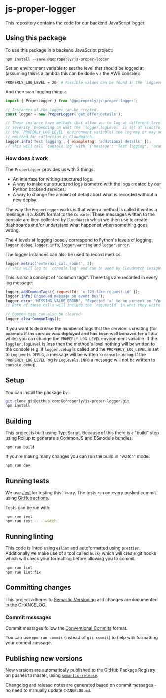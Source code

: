 # js-proper-logger

This repository contains the code for our backend JavaScript logger.

## Using this package

To use this package in a backend JavaScript project:

```
npm install --save @goproperly/js-proper-logger
```

Set an environment variable to set the level that should be logged at
(assuming this is a lambda this can be done via the AWS console):

```sh
PROPERLY_LOG_LEVEL = 20  # Possible values can be found in the `LogLevels` constant
```

And then start logging things:

```javascript
import { ProperLogger } from '@goproperly/js-proper-logger';

// Instances of the logger can be created
const logger = new ProperLogger('get_offer_details');

// Those instance have methods that allow you to log at different levels of
// severity. Depending on what the `logger.logLevel` is set at (controlled by
// the `PROPERLY_LOG_LEVEL` environment variable) the log may or may not be
// emitted for collection by CloudWatch.
logger.info('Test logging', { exampleTag: 'additional details' });
// This will call `console.log` with `{'message': 'Test logging', 'exampleTag': 'additional details'}`
```


### How does it work

The `ProperLogger` provides us with 3 things:

- An interface for writing structured logs.
- A way to make our structured logs isometric with the logs created by our
  Python backend services.
- A way to change the amount of detail about what is recorded without a new deploy.

The way the `ProperLogger` works is that when a method is called it writes a
message in a JSON format to the `Console`. These messages written to the
console are then collected by `CloudWatch` which we then use to create dashboards
and/or understand what happened when something goes wrong.

The 4 levels of logging loosely correspond to Python's levels of logging:
`logger.debug`, `logger.info`, `logger.warning` and `logger.error`.

The logger instances can also be used to record metrics:

```javascript
logger.metric('external_call_count', 3);
// This will log to `console.log` and can be used by CloudWatch insights.
```

This is also a concept of "common tags". These tags are recorded in every log message:

```javascript
logger.addCommonTags({ requestId: 'x-123-fake-request-id' });
logger.info('Enqueued message on event bus');
logger.error('MISSING_VALUE_ERROR', "Expected 'x' to be present on 'Vector'");
// Both of these calls will include the `requestId` in what they write to the Console.

// Common tags can also be cleared
logger.clearCommonTags();
```

If you want to decrease the number of logs that the service is creating (for
example if the service was deployed and has been well behaved for a little
while) you can change the `PROPERLY_LOG_LEVEL` environment variable. If the
`loggler.logLevel` is less then the method's level nothing will be written to
the console (e.g. if `logger.debug` is called and the `PROPERLY_LOG_LEVEL` is
set to `LogLevels.DEBUG`, a message will be written to `console.debug`. If the
`PROPERLY_LOG_LEVEL` log is `LogLevels.INFO` a message will not be written
to `console.debug`).


## Setup

You can install the package by:

```sh
git clone git@github.com:GoProperly/js-proper-logger.git
npm install
```

## Building

This project is built using TypeScript. Because of this there is a "build" step
using Rollup to generate a CommonJS and ESmodule bundles.

```sh
npm run build
```

If you're making many changes you can run the build in "watch" mode:

```sh
npm run dev
```

## Running tests

We use [Jest](https://jestjs.io/docs/en/expect) for testing this library. The
tests run on every pushed commit using [GitHub
actions](https://github.com/GoProperly/js-proper-logger/actions?query=workflow%3A%22Test+%26+Release%22).

Tests can be run with:

```sh
npm run test
npm run test -- --watch
```

## Running linting

This code is linted using `eslint` and autoformatted using `prettier`.
Additionally we make use of a tool called `husky` which will create git hooks
which will check your formatting before allowing you to commit.

```sh
npm run lint
npm run lint:fix
```

## Committing changes

This project adheres to [Semantic Versioning](https://semver.org/) and changes
are documented in the
[CHANGELOG](https://github.com/GoProperly/js-proper-logger/blob/main/CHANGELOG.md).

### Commit messages

Commit messages follow the [Conventional
Commits](https://www.conventionalcommits.org/) format.

You can use `npm run commit` (instead of `git commit`) to help with formatting
your commit message.

## Publishing new versions

New versions are automatically published to the GitHub Package Registry on
pushes to master, using
[`semantic-release`](https://github.com/semantic-release/semantic-release).

Changelog and release notes are generated based on commit messages - no need to
manually update `CHANGELOG.md`.
